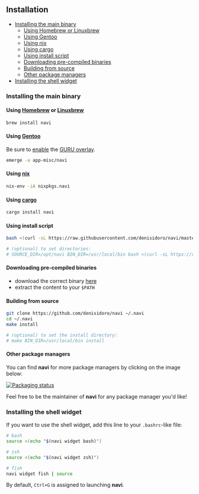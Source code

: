 Installation
------------

* [Installing the main binary](#installing-the-main-binary)
    * [Using Homebrew or Linuxbrew](#using-homebrew-or-linuxbrew)
    * [Using Gentoo](#using-gentoo)
    * [Using nix](#using-nix)
    * [Using cargo](#using-cargo)
    * [Using install script](#using-install-script)
    * [Downloading pre-compiled binaries](#downloading-pre-compiled-binaries)
    * [Building from source](#building-from-source)
    * [Other package managers](#other-package-managers)
* [Installing the shell widget](#installing-the-shell-widget)

### Installing the main binary

#### Using [Homebrew](http://brew.sh/) or [Linuxbrew](http://linuxbrew.sh/)

```sh
brew install navi
```

#### Using [Gentoo](https://gentoo.org/)

Be sure to [enable](https://wiki.gentoo.org/wiki/Ebuild_repository) the [GURU overlay](https://gpo.zugaina.org/Overlays/guru/app-misc/navi).

```sh
emerge -a app-misc/navi
```

#### Using [nix](https://nixos.org/)

```sh
nix-env -iA nixpkgs.navi
```

#### Using [cargo](https://github.com/rust-lang/cargo)

```bash
cargo install navi
```

#### Using install script

```bash
bash <(curl -sL https://raw.githubusercontent.com/denisidoro/navi/master/scripts/install)

# (optional) to set directories:
# SOURCE_DIR=/opt/navi BIN_DIR=/usr/local/bin bash <(curl -sL https://raw.githubusercontent.com/denisidoro/navi/master/scripts/install)
```

#### Downloading pre-compiled binaries

- download the correct binary [here](https://github.com/denisidoro/navi/releases/latest)
- extract the content to your `$PATH`

#### Building from source

```bash
git clone https://github.com/denisidoro/navi ~/.navi
cd ~/.navi
make install 

# (optional) to set the install directory:
# make BIN_DIR=/usr/local/bin install
```

#### Other package managers

You can find **navi** for more package managers by clicking on the image below: 

[![Packaging status](https://repology.org/badge/vertical-allrepos/navi.svg)](https://repology.org/project/navi/versions)

Feel free to be the maintainer of **navi** for any package manager you'd like!

### Installing the shell widget

If you want to use the shell widget, add this line to your `.bashrc`-like file:
```sh
# bash
source <(echo "$(navi widget bash)")

# zsh
source <(echo "$(navi widget zsh)")

# fish
navi widget fish | source
```

By default, `Ctrl+G` is assigned to launching **navi**.